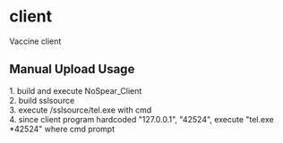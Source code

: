 # client
Vaccine client

<h2>Manual Upload Usage</h2>
1. build and execute NoSpear_Client<br>
2. build sslsource<br>
3. execute /sslsource/tel.exe with cmd<br>
4. since client program hardcoded "127.0.0.1", "42524", execute "tel.exe *42524" where cmd prompt
